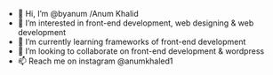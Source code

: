 - 👋 Hi, I’m @byanum /Anum Khalid
- 👀 I’m interested in front-end development, web designing & web development
- 🌱 I’m currently learning frameworks of front-end development
- 💞️ I’m looking to collaborate on front-end development & wordpress
- 📫 Reach me on instagram @anumkhaled1

<!---
byanum/byanum is a ✨ special ✨ repository because its `README.md` (this file) appears on your GitHub profile.
You can click the Preview link to take a look at your changes.
--->
